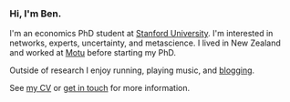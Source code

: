 ### Hi, I'm Ben.

I'm an economics PhD student at [Stanford University](https://economics.stanford.edu).
I'm interested in networks, experts, uncertainty, and metascience.
I lived in New Zealand and worked at [Motu](https://www.motu.nz) before starting my PhD.

Outside of research I enjoy running, playing music, and [blogging](/blog/).

See [my CV](/cv.pdf) or [get in touch](mailto:bldavies@stanford.edu) for more information.
